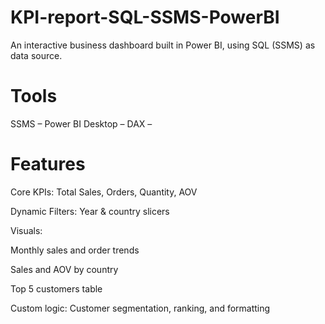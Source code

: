 # KPI-report-SQL-SSMS-PowerBI
An interactive business dashboard built in Power BI, using SQL (SSMS) as data source.

# Tools 
SSMS – 
Power BI Desktop – 
DAX –

# Features 
Core KPIs: Total Sales, Orders, Quantity, AOV

Dynamic Filters: Year & country slicers

Visuals:

Monthly sales and order trends 

Sales and AOV by country

Top 5 customers table

Custom logic: Customer segmentation, ranking, and formatting
